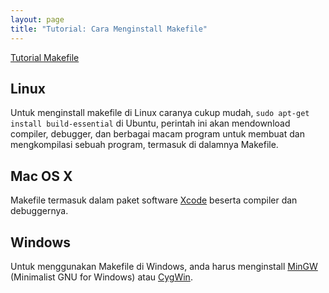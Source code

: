 ```yaml
---
layout: page
title: "Tutorial: Cara Menginstall Makefile"
---
```


[Tutorial Makefile](/tutorial/makefile/)

## Linux

Untuk menginstall makefile di Linux caranya cukup mudah, `sudo apt-get install build-essential` di Ubuntu, perintah ini akan mendownload compiler, debugger, dan berbagai macam program untuk membuat dan mengkompilasi sebuah program, termasuk di dalamnya Makefile.

## Mac OS X

Makefile termasuk dalam paket software [Xcode](https://developer.apple.com/tools/xcode/) beserta compiler dan debuggernya.

## Windows

Untuk menggunakan Makefile di Windows, anda harus menginstall [MinGW](http://www.mingw.org/) (Minimalist GNU for Windows) atau [CygWin](http://www.cygwin.com/).